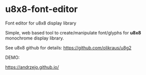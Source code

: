 # u8x8-font-editor
Font editor for u8x8 display library

Simple, web based tool to create/manipulate font/glyphs for **u8x8** monochrome display library.

See u8x8 github for details: https://github.com/olikraus/u8g2

DEMO:

https://andrzejo.github.io/